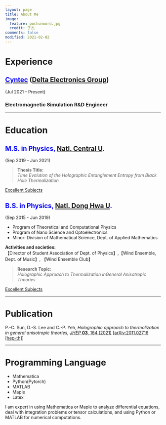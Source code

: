 ```yaml
---
layout: page
title: About Me
image:
  feature: pochunword.jpg
  credit: 子杰
comments: false
modified: 2021-02-02
---
```

# Experience
## [<font color=Blue>Cyntec</font>](http://www.cyntec.com/) ([Delta Electronics Group](https://www.deltaww.com/en-US/index))
(Jul 2021 - Present)<br> 
### Electromagnetic Simulation R&D Engineer

---

# Education
## <font color=Blue>M.S. in Physics, [Natl. Central U](https://www.phy.ncu.edu.tw/en/%E9%A6%96%E9%A0%81-english/).</font>
(Sep 2019 - Jun 2021)<br> 
> **Thesis Title:** <br />
*Time Evolution of the Holographic Entanglement Entropy from Black Hole Thermalization*

<a href="{{ site.url }}/Grade-master/" class="btn btn-info">Excellent Subjects</a> 


## <font color=Blue>B.S. in Physics, [Natl. Dong Hwa U](https://phys.ndhu.edu.tw/).</font>
(Sep 2015 - Jun 2019)<br> 
- Program of Theoretical and Computational Physics
- Program of Nano Science and Optoelectronics
- Minor: Division of Mathematical Science, Dept. of Applied Mathematics

**Activities and societies:**<br> 
【Director of Student Association of Dept. of Physics】,【Wind Ensemble, Dept. of Music】, 【Wind Ensemble Club】

> **Research Topic:** <br />
*Holographic Approach to Thermalization inGeneral Anisotropic Theories*

<a href="{{ site.url }}/Grade/" class="btn btn-info">Excellent Subjects</a> 



---

# Publication
P.-C. Sun, D.-S. Lee and C.-P. Yeh, *Holographic approach to thermalization in general anisotropic theories,* [*JHEP* **03**, 164 (2021)](https://doi.org/10.1007/JHEP03(2021)164) [[arXiv:2011.02716 [hep-th]](https://inspirehep.net/literature/1828509)]

---

# Programming Language
- Mathematica
- Python(Pytorch)
- MATLAB
- Maple
- Latex

I am expert in using Mathematica or Maple to analyze differential equations, deal with integration problems or tensor calculations, and using Python or MATLAB for numerical computations.

